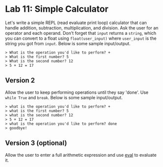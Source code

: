 
# Lab 11: Simple Calculator

Let's write a simple REPL (read evaluate print loop) calculator that can handle addition, subtraction, multiplication, and division. Ask the user for an operator and each operand. Don't forget that `input` returns a `string`, which you can convert to a float using `float(user_input)` where `user_input` is the string you got from `input`. Below is some sample input/output.


```
> What is the operation you'd like to perform? +
> What is the first number? 5
> What is the second number? 12
> 5 + 12 = 17
```


## Version 2

Allow the user to keep performing operations until they say 'done'. Use `while True` and `break`. Below is some sample input/output.

```
> what is the operation you'd like to perform? +
> what is the first number? 5
> what is the second number? 12
> 5 + 12 = 17
> what is the operation you'd like to perform? done
> goodbye! 
```


## Version 3 (optional)

Allow the user to enter a full arithmetic expression and use [eval](https://docs.python.org/3/library/functions.html#eval) to evaluate it.